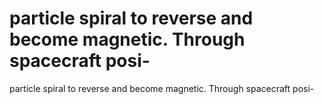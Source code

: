 # particle spiral to reverse and become magnetic. Through spacecraft posi-

particle spiral to reverse and become magnetic. Through spacecraft posi-